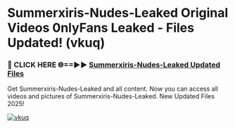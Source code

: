 # Summerxiris-Nudes-Leaked Original Videos 0nlyFans Leaked - Files Updated! (vkuq)

<h3>🔴 CLICK HERE 🌐==►► <a href="https://tinyurl.com/5h6xmrr3" rel="nofollow">Summerxiris-Nudes-Leaked Updated Files</a></h3>

Get Summerxiris-Nudes-Leaked and all content. Now you can access all videos and pictures of Summerxiris-Nudes-Leaked. New Updated Files 2025!

[![vkuq](https://i.imgur.com/KVD873Z.gif)](https://tinyurl.com/5h6xmrr3)
